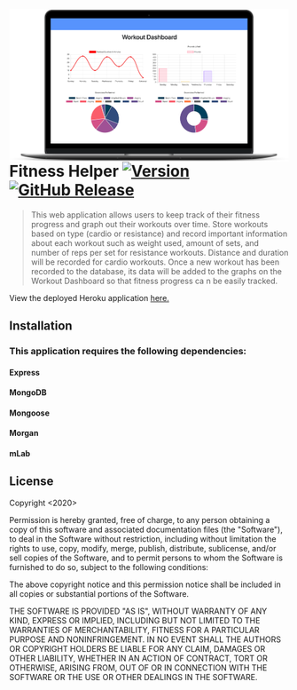 <img src="https://github.com/journeycruz/FitnessTracker/blob/master/public/img/smartmockups_ke7s7xm7.png" align="right" height="275px" />

# Fitness Helper  [![Version](https://badge.fury.io/gh/tterb%2FHyde.svg)](https://badge.fury.io/gh/tterb%2FHyde) [![GitHub Release](https://img.shields.io/github/release/tterb/PlayMusic.svg?style=flat)]()
> This web application allows users to keep track of their fitness progress and graph out their workouts over time. Store workouts based on type (cardio or resistance) and record important information about each workout such as weight used, amount of sets, and number of reps per set for resistance workouts. Distance and duration will be recorded for cardio workouts. Once a new
workout has been recorded to the database, its data will be added to the graphs on the Workout Dashboard so that fitness progress ca
n be easily tracked.  

View the deployed Heroku application <a href="https://fitnesshelper.herokuapp.com/">here.</a>

## Installation

### This application requires the following dependencies:

#### Express

#### MongoDB

#### Mongoose

#### Morgan

#### mLab

## License

Copyright <2020> <COPYRIGHT Journey Cruz>

Permission is hereby granted, free of charge, to any person obtaining a copy of this software and associated documentation files (the "Software"), to deal in the Software without restriction, including without limitation the rights to use, copy, modify, merge, publish, distribute, sublicense, and/or sell copies of the Software, and to permit persons to whom the Software is furnished to do so, subject to the following conditions:
  
The above copyright notice and this permission notice shall be included in all copies or substantial portions of the Software.
  
THE SOFTWARE IS PROVIDED "AS IS", WITHOUT WARRANTY OF ANY KIND, EXPRESS OR IMPLIED, INCLUDING BUT NOT LIMITED TO THE WARRANTIES OF MERCHANTABILITY, FITNESS FOR A PARTICULAR PURPOSE AND NONINFRINGEMENT. IN NO EVENT SHALL THE AUTHORS OR COPYRIGHT HOLDERS BE LIABLE FOR ANY CLAIM, DAMAGES OR OTHER LIABILITY, WHETHER IN AN ACTION OF CONTRACT, TORT OR OTHERWISE, ARISING FROM, OUT OF OR IN CONNECTION WITH THE SOFTWARE OR THE USE OR OTHER DEALINGS IN THE SOFTWARE.
